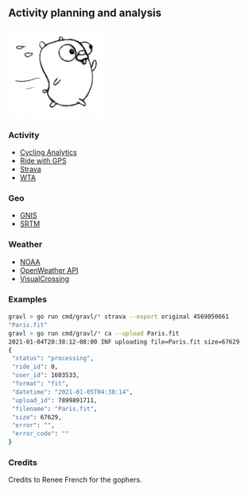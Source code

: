 
## Activity planning and analysis

![gopher](./run.png)

### Activity
* [Cycling Analytics](https://www.cyclinganalytics.com/)
* [Ride with GPS](https://ridewithgps.com)
* [Strava](https://strava.com)
* [WTA](https://wta.org)

### Geo
* [GNIS](https://geonames.usgs.gov)
* [SRTM](https://github.com/sakisds/go-srtm)

### Weather
* [NOAA](https://weather.gov)
* [OpenWeather API](https://openweathermap.org/api)
* [VisualCrossing](https://visualcrossing.com)

### Examples

```sh
gravl > go run cmd/gravl/* strava --export original 4569050661
"Paris.fit"
gravl > go run cmd/gravl/* ca --upload Paris.fit
2021-01-04T20:38:12-08:00 INF uploading file=Paris.fit size=67629
{
 "status": "processing",
 "ride_id": 0,
 "user_id": 1603533,
 "format": "fit",
 "datetime": "2021-01-05T04:38:14",
 "upload_id": 7899891711,
 "filename": "Paris.fit",
 "size": 67629,
 "error": "",
 "error_code": ""
}
```

### Credits

Credits to Renee French for the gophers.
